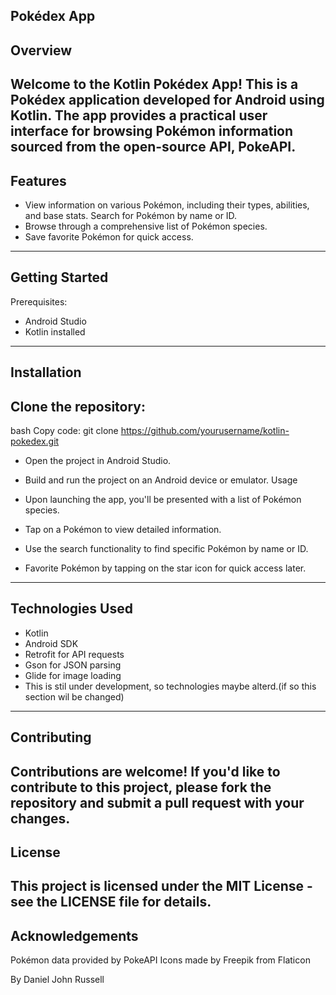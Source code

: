 
Pokédex App
----------------------------------------------------------------------------------------------------------------------------

Overview
----------------------------------------------------------------------------------------------------------------------------

Welcome to the Kotlin Pokédex App! This is a Pokédex application developed for Android using Kotlin. The app provides a practical user interface for browsing Pokémon information sourced from the open-source API, PokeAPI.
----------------------------------------------------------------------------------------------------------------------------

Features
----------------------------------------------------------------------------------------------------------------------------

* View information on various Pokémon, including their types, abilities, and base stats.
  Search for Pokémon by name or ID.
* Browse through a comprehensive list of Pokémon species.
* Save favorite Pokémon for quick access.
-----------------------------------------------------------------------------------------------------------------------------
  
 Getting Started
---------------------------------------------------------------------------------------------------------------------------- 

  Prerequisites:
  * Android Studio
  * Kotlin installed
----------------------------------------------------------------------------------------------------------------------------    

  Installation
--------------------------------------------------------------------------------------------------------------------------------
Clone the repository:
----------------------------------------------------------------------------------------------------------------------------
bash
Copy code:
git clone https://github.com/yourusername/kotlin-pokedex.git
 
* Open the project in Android Studio.

* Build and run the project on an Android device or emulator.
  Usage
* Upon launching the app, you'll be presented with a list of Pokémon species.
* Tap on a Pokémon to view detailed information.
* Use the search functionality to find specific Pokémon by name or ID.
* Favorite Pokémon by tapping on the star icon for quick access later.
----------------------------------------------------------------------------------------------------------------------------
  Technologies Used
----------------------------------------------------------------------------------------------------------------------------

* Kotlin
* Android SDK
* Retrofit for API requests
* Gson for JSON parsing
* Glide for image loading
* This is stil under development, so technologies maybe alterd.(if so this section wil be changed)

----------------------------------------------------------------------------------------------------------------------------
  
  Contributing
----------------------------------------------------------------------------------------------------------------------------

Contributions are welcome! If you'd like to contribute to this project, please fork the repository and submit a pull request with your changes.
----------------------------------------------------------------------------------------------------------------------------
License
----------------------------------------------------------------------------------------------------------------------------

This project is licensed under the MIT License - see the LICENSE file for details.
----------------------------------------------------------------------------------------------------------------------------
Acknowledgements
----------------------------------------------------------------------------------------------------------------------------

Pokémon data provided by PokeAPI
Icons made by Freepik from Flaticon

By Daniel John Russell
